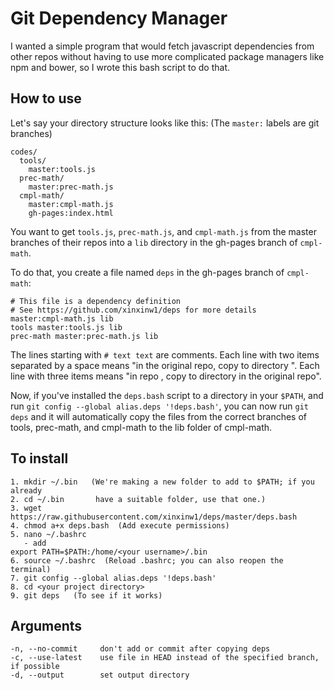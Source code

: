 # Git Dependency Manager

I wanted a simple program that would fetch javascript dependencies from other repos without having to use more complicated package managers like npm and bower, so I wrote this bash script to do that.

## How to use

Let's say your directory structure looks like this:
(The `master:` labels are git branches)

```
codes/
  tools/
    master:tools.js
  prec-math/
    master:prec-math.js
  cmpl-math/
    master:cmpl-math.js
    gh-pages:index.html
```

You want to get `tools.js`, `prec-math.js`, and `cmpl-math.js` from the master branches of their repos into a `lib` directory in the gh-pages branch of `cmpl-math`.

To do that, you create a file named `deps` in the gh-pages branch of `cmpl-math`:

```
# This file is a dependency definition
# See https://github.com/xinxinw1/deps for more details
master:cmpl-math.js lib
tools master:tools.js lib
prec-math master:prec-math.js lib
```

The lines starting with `# text text` are comments. Each line with two items separated by a space means "in the original repo, copy <first item> to directory <second item>". Each line with three items means "in repo <first item>, copy <second item> to directory <third item> in the original repo".

Now, if you've installed the `deps.bash` script to a directory in your `$PATH`, and run `git config --global alias.deps '!deps.bash'`, you can now run `git deps` and it will automatically copy the files from the correct branches of tools, prec-math, and cmpl-math to the lib folder of cmpl-math.

## To install

```
1. mkdir ~/.bin   (We're making a new folder to add to $PATH; if you already
2. cd ~/.bin       have a suitable folder, use that one.)
3. wget https://raw.githubusercontent.com/xinxinw1/deps/master/deps.bash
4. chmod a+x deps.bash  (Add execute permissions)
5. nano ~/.bashrc
   - add
export PATH=$PATH:/home/<your username>/.bin
6. source ~/.bashrc  (Reload .bashrc; you can also reopen the terminal)
7. git config --global alias.deps '!deps.bash'
8. cd <your project directory>
9. git deps   (To see if it works)
```

## Arguments

```
-n, --no-commit     don't add or commit after copying deps
-c, --use-latest    use file in HEAD instead of the specified branch, if possible
-d, --output        set output directory
```

